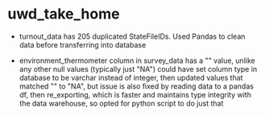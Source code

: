 # uwd_take_home

- turnout_data has 205 duplicated StateFileIDs. Used Pandas to clean data before transferring into database

- environment_thermometer column in survey_data has a "<NA>" value, unlike any other null values (typically just "NA")
could have set column type in database to be varchar instead of integer, then updated values that matched "<NA>" to
  "NA", but issue is also fixed by reading data to a pandas df, then re_exporting, which is faster and maintains type
  integrity with the data warehouse, so opted for python script to do just that
